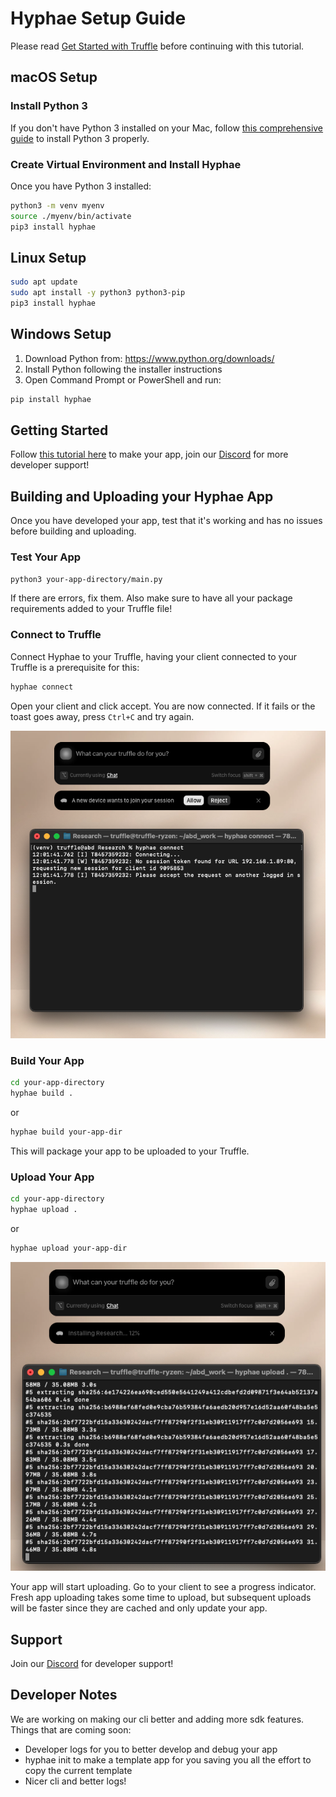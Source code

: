 # Hyphae Setup Guide

Please read [Get Started with Truffle](https://www.notion.so/Get-Started-With-Truffle-1feca50492ab80248afae3ce41896356?source=copy_link) before continuing with this tutorial.

## macOS Setup

### Install Python 3

If you don't have Python 3 installed on your Mac, follow [this comprehensive guide](https://docs.python-guide.org/starting/install3/osx/) to install Python 3 properly.

### Create Virtual Environment and Install Hyphae

Once you have Python 3 installed:

```bash
python3 -m venv myenv
source ./myenv/bin/activate
pip3 install hyphae
```

## Linux Setup

```bash
sudo apt update
sudo apt install -y python3 python3-pip
pip3 install hyphae
```

## Windows Setup

1. Download Python from: https://www.python.org/downloads/
2. Install Python following the installer instructions
3. Open Command Prompt or PowerShell and run:

```cmd
pip install hyphae
```

## Getting Started

Follow [this tutorial here](GettingStarted/README.md) to make your app, join our [Discord](https://discord.gg/itsalltruffles) for more developer support!

## Building and Uploading your Hyphae App

Once you have developed your app, test that it's working and has no issues before building and uploading.

### Test Your App

```bash
python3 your-app-directory/main.py
```

If there are errors, fix them. Also make sure to have all your package requirements added to your Truffle file!

### Connect to Truffle

Connect Hyphae to your Truffle, having your client connected to your Truffle is a prerequisite for this:

```bash
hyphae connect
```
Open your client and click accept. You are now connected. If it fails or the toast goes away, press `Ctrl+C` and try again.

<div align="center">
  <img src="screenshots/hyphae-connect.png" alt="Hyphae Connect">
</div>



### Build Your App

```bash
cd your-app-directory
hyphae build .
```
or

```bash
hyphae build your-app-dir
```

This will package your app to be uploaded to your Truffle.

### Upload Your App

```bash
cd your-app-directory
hyphae upload .
```
or

```bash
hyphae upload your-app-dir
```

<div align="center">
  <img src="screenshots/hyphae-upload.png" alt="Hyphae Upload">
</div>

Your app will start uploading. Go to your client to see a progress indicator. Fresh app uploading takes some time to upload, but subsequent uploads will be faster since they are cached and only update your app.

## Support

Join our [Discord](https://discord.gg/itsalltruffles) for developer support!

## Developer Notes

We are working on making our cli better and adding more sdk features.
Things that are coming soon:
- Developer logs for you to better develop and debug your app
- hyphae init to make a template app for you saving you all the effort to copy the current template
- Nicer cli and better logs!